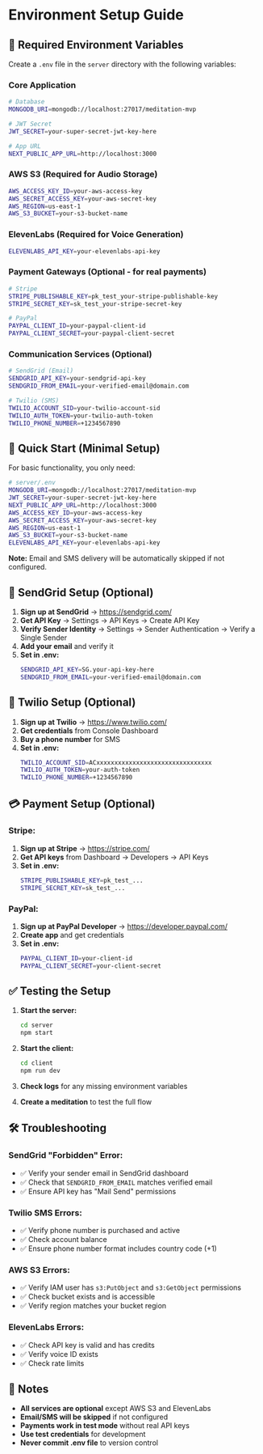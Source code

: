 # Environment Setup Guide

## 🔧 **Required Environment Variables**

Create a `.env` file in the `server` directory with the following variables:

### **Core Application**

```bash
# Database
MONGODB_URI=mongodb://localhost:27017/meditation-mvp

# JWT Secret
JWT_SECRET=your-super-secret-jwt-key-here

# App URL
NEXT_PUBLIC_APP_URL=http://localhost:3000
```

### **AWS S3 (Required for Audio Storage)**

```bash
AWS_ACCESS_KEY_ID=your-aws-access-key
AWS_SECRET_ACCESS_KEY=your-aws-secret-key
AWS_REGION=us-east-1
AWS_S3_BUCKET=your-s3-bucket-name
```

### **ElevenLabs (Required for Voice Generation)**

```bash
ELEVENLABS_API_KEY=your-elevenlabs-api-key
```

### **Payment Gateways (Optional - for real payments)**

```bash
# Stripe
STRIPE_PUBLISHABLE_KEY=pk_test_your-stripe-publishable-key
STRIPE_SECRET_KEY=sk_test_your-stripe-secret-key

# PayPal
PAYPAL_CLIENT_ID=your-paypal-client-id
PAYPAL_CLIENT_SECRET=your-paypal-client-secret
```

### **Communication Services (Optional)**

```bash
# SendGrid (Email)
SENDGRID_API_KEY=your-sendgrid-api-key
SENDGRID_FROM_EMAIL=your-verified-email@domain.com

# Twilio (SMS)
TWILIO_ACCOUNT_SID=your-twilio-account-sid
TWILIO_AUTH_TOKEN=your-twilio-auth-token
TWILIO_PHONE_NUMBER=+1234567890
```

## 🚀 **Quick Start (Minimal Setup)**

For basic functionality, you only need:

```bash
# server/.env
MONGODB_URI=mongodb://localhost:27017/meditation-mvp
JWT_SECRET=your-super-secret-jwt-key-here
NEXT_PUBLIC_APP_URL=http://localhost:3000
AWS_ACCESS_KEY_ID=your-aws-access-key
AWS_SECRET_ACCESS_KEY=your-aws-secret-key
AWS_REGION=us-east-1
AWS_S3_BUCKET=your-s3-bucket-name
ELEVENLABS_API_KEY=your-elevenlabs-api-key
```

**Note:** Email and SMS delivery will be automatically skipped if not configured.

## 📧 **SendGrid Setup (Optional)**

1. **Sign up at SendGrid** → https://sendgrid.com/
2. **Get API Key** → Settings → API Keys → Create API Key
3. **Verify Sender Identity** → Settings → Sender Authentication → Verify a Single Sender
4. **Add your email** and verify it
5. **Set in .env:**
    ```bash
    SENDGRID_API_KEY=SG.your-api-key-here
    SENDGRID_FROM_EMAIL=your-verified-email@domain.com
    ```

## 📱 **Twilio Setup (Optional)**

1. **Sign up at Twilio** → https://www.twilio.com/
2. **Get credentials** from Console Dashboard
3. **Buy a phone number** for SMS
4. **Set in .env:**
    ```bash
    TWILIO_ACCOUNT_SID=ACxxxxxxxxxxxxxxxxxxxxxxxxxxxxxxxx
    TWILIO_AUTH_TOKEN=your-auth-token
    TWILIO_PHONE_NUMBER=+1234567890
    ```

## 💳 **Payment Setup (Optional)**

### **Stripe:**

1. **Sign up at Stripe** → https://stripe.com/
2. **Get API keys** from Dashboard → Developers → API Keys
3. **Set in .env:**
    ```bash
    STRIPE_PUBLISHABLE_KEY=pk_test_...
    STRIPE_SECRET_KEY=sk_test_...
    ```

### **PayPal:**

1. **Sign up at PayPal Developer** → https://developer.paypal.com/
2. **Create app** and get credentials
3. **Set in .env:**
    ```bash
    PAYPAL_CLIENT_ID=your-client-id
    PAYPAL_CLIENT_SECRET=your-client-secret
    ```

## ✅ **Testing the Setup**

1. **Start the server:**

    ```bash
    cd server
    npm start
    ```

2. **Start the client:**

    ```bash
    cd client
    npm run dev
    ```

3. **Check logs** for any missing environment variables
4. **Create a meditation** to test the full flow

## 🛠️ **Troubleshooting**

### **SendGrid "Forbidden" Error:**

-   ✅ Verify your sender email in SendGrid dashboard
-   ✅ Check that `SENDGRID_FROM_EMAIL` matches verified email
-   ✅ Ensure API key has "Mail Send" permissions

### **Twilio SMS Errors:**

-   ✅ Verify phone number is purchased and active
-   ✅ Check account balance
-   ✅ Ensure phone number format includes country code (+1)

### **AWS S3 Errors:**

-   ✅ Verify IAM user has `s3:PutObject` and `s3:GetObject` permissions
-   ✅ Check bucket exists and is accessible
-   ✅ Verify region matches your bucket region

### **ElevenLabs Errors:**

-   ✅ Check API key is valid and has credits
-   ✅ Verify voice ID exists
-   ✅ Check rate limits

## 📝 **Notes**

-   **All services are optional** except AWS S3 and ElevenLabs
-   **Email/SMS will be skipped** if not configured
-   **Payments work in test mode** without real API keys
-   **Use test credentials** for development
-   **Never commit .env file** to version control
